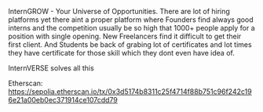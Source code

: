 InternGROW - Your Universe of Opportunities.
There are lot of hiring platforms yet there aint a proper platform where Founders find always good interns and the competition usually be so high that 1000+ people apply for a position with single opening.
New Freelancers find it difficult to get their first client.
And Students be back of grabing lot of certificates and lot times they have certificate for those skill which they dont even have idea of.

InternVERSE solves all this 

Etherscan: https://sepolia.etherscan.io/tx/0x3d5174b8311c25f4714f88b751c96f242c196e21a00eb0ec371914ce107cdd79
